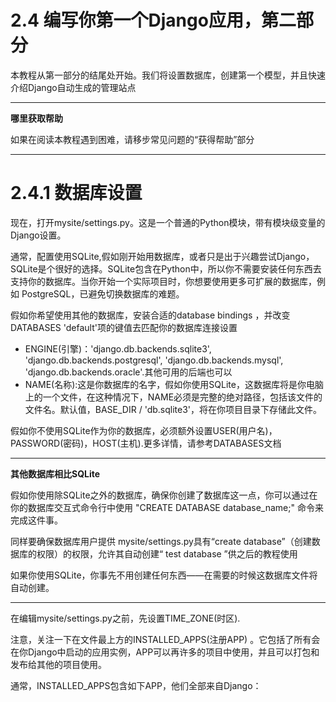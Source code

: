 # 2.4 编写你第一个Django应用，第二部分
本教程从第一部分的结尾处开始。我们将设置数据库，创建第一个模型，并且快速介绍Django自动生成的管理站点

******
__哪里获取帮助__

如果在阅读本教程遇到困难，请移步常见问题的“获得帮助”部分
******

# 2.4.1 数据库设置
现在，打开mysite/settings.py。这是一个普通的Python模块，带有模块级变量的Django设置。

通常，配置使用SQLite,假如刚开始用数据库，或者只是出于兴趣尝试Django，SQLite是个很好的选择。SQLite包含在Python中，所以你不需要安装任何东西去支持你的数据库。当你开始一个实际项目时，你想要使用更多可扩展的数据库，例如 PostgreSQL，已避免切换数据库的难题。

假如你希望使用其他的数据库，安装合适的database bindings ，并改变DATABASES 'default'项的键值去匹配你的数据库连接设置
- ENGINE(引擎)：'django.db.backends.sqlite3', 'django.db.backends.postgresql', 'django.db.backends.mysql',  'django.db.backends.oracle'.其他可用的后端也可以
- NAME(名称):这是你数据库的名字，假如你使用SQLite，这数据库将是你电脑上的一个文件，在这种情况下，NAME必须是完整的绝对路径，包括该文件的文件名。默认值，BASE_DIR / 'db.sqlite3'，将在你项目目录下存储此文件。

假如你不使用SQLite作为你的数据库，必须额外设置USER(用户名)，PASSWORD(密码)，HOST(主机).更多详情，请参考DATABASES文档

*******
__其他数据库相比SQLite__

假如你使用除SQLite之外的数据库，确保你创建了数据库这一点，你可以通过在你的数据库交互式命令行中使用 "CREATE DATABASE database_name;" 命令来完成这件事。

同样要确保数据库用户提供 mysite/settings.py具有“create database”（创建数据库的权限）的权限，允许其自动创建“ test database ”供之后的教程使用

如果你使用SQLite，你事先不用创建任何东西——在需要的时候这数据库文件将自动创建。
*******

在编辑mysite/settings.py之前，先设置TIME_ZONE(时区).

注意，关注一下在文件最上方的INSTALLED_APPS(注册APP) 。它包括了所有会在你Django中启动的应用实例，APP可以再许多的项目中使用，并且可以打包和发布给其他的项目使用。

通常，INSTALLED_APPS包含如下APP，他们全部来自Django：
